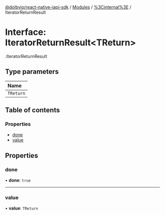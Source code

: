 [@dolbyio/react-native-iapi-sdk](../README.md) / [Modules](../modules.md) / [%3Cinternal%3E](../modules/_internal_.md) / IteratorReturnResult

# Interface: IteratorReturnResult<TReturn\>

[<internal>](../modules/_internal_.md).IteratorReturnResult

## Type parameters

| Name |
| :------ |
| `TReturn` |

## Table of contents

### Properties

- [done](_internal_.IteratorReturnResult.md#done)
- [value](_internal_.IteratorReturnResult.md#value)

## Properties

### done

• **done**: ``true``

___

### value

• **value**: `TReturn`
